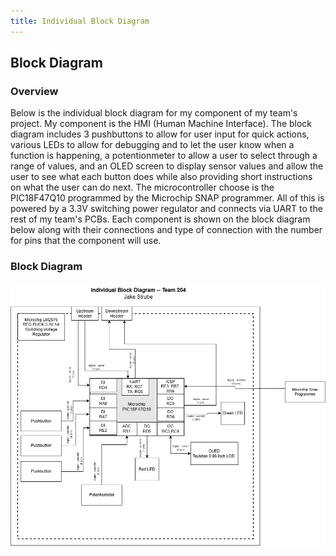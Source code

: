 ```yaml
---
title: Individual Block Diagram
---
```


## Block Diagram

### Overview
Below is the individual block diagram for my component of my team's project. My component is the HMI (Human Machine Interface). The block diagram includes 3 pushbuttons to allow for user input for quick actions, various LEDs to allow for debugging and to let the user know when a function is happening, a potentionmeter to allow a user to select through a range of values, and an OLED screen to display sensor values and allow the user to see what each button does while also providing short instructions on what the user can do next. The microcontroller choose is the PIC18F47Q10 programmed by the Microchip SNAP programmer. All of this is powered by a 3.3V switching power regulator and connects via UART to the rest of my team's PCBs. Each component is shown on the block diagram below along with their connections and type of connection with the number for pins that the component will use.

### Block Diagram

![Individual Block Diagram](EGR314-Team204-IndividualBlockDiagram-Jake.drawio.png)


